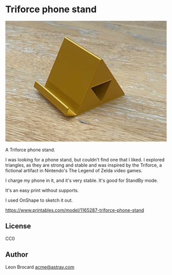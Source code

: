 # Triforce phone stand

![Triforce phone stand](action.jpg)

A Triforce phone stand.

I was looking for a phone stand, but couldn't find one that I liked. I explored triangles, as they are strong and stable and was inspired by the Triforce, a fictional artifact in Nintendo's The Legend of Zelda video games.

I charge my phone in it, and it's very stable. It's good for StandBy mode.

It's an easy print without supports.

I used OnShape to sketch it out.

https://www.printables.com/model/1165287-triforce-phone-stand

## License

CC0

## Author

Leon Brocard <acme@astray.com>
